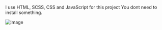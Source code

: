 I use HTML, SCSS, CSS and JavaScript for this project
You dont need to install something.

![image](https://github.com/FicelloScript/SCSS/assets/117347590/0642696f-204d-49a0-a19b-2d1c1ea819ba)
